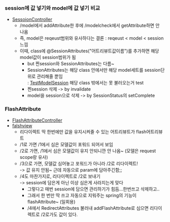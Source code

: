 ### session에 값 넣기와 model에 값 넣기 비교
- [SessoionController](../220901_hello/src/main/java/kr/co/greenart/controller/SessionController.java)
  - \/model에서 addAttribute한 후에 \/modelcheck에서 getAttribute하면 안 나옴
  - 즉, model은 reqeust범위와 유사하다는 결론 : reqeust < model < session 느낌
  - 이때, class에 @SessionAttributes("어트리뷰트값이름")를 추가하면 해당 model값이 session범위가 됨
	- but 찐session와 SessionAttributes는 다름~
	- SessionAttributes는 해당 class 안에서만 해당 model세트를 session단위로 관리해줄 뿐임  
	 : [TestModelSession](../220901_hello/src/main/java/kr/co/greenart/controller/SessionController.java) 해당 class 밖에서는 못 불러오는거 test
	- 찐session 삭제 ->  by invalidate
	- model을 session으로 삭제 -> by SessionStatus의 setComplete

### FlashAttribute
- [FlashAttributeController](../220901_hello/src/main/java/kr/co/greenart/controller/FlashAttributeController.java) 
- [falshview](../220901_hello/src/main/webapp/WEB-INF/views/flashview.jsp)
  - 리다이렉트 딱 한번에만 값을 유지시켜줄 수 있는 어트리뷰트가 flash어트리뷰트
  - \/1로 가면 \/1에서 심은 모델값이 포워드 되어서 보임
  - \/2로 가면, \/1에서 심은 모델값이 유지 안되니깐 안 나옴~ (모델은 request scope랑 유사)
  - \/3으로 가면, 모델값 심어놓고 포워드가 아니라 \/2로 리다이렉트!  
  -> 값 유지 안됨~ 근데 자동으로 param에 담아주긴함;;
  - \/4도 마찬가지로, 리다이렉트로 \/2로 보내기  
  -> session에 담은게 아닌 이상 심은게 사라지는게 맞다
    - 그렇다고 매번 session에 담으면 관리하기가 힘듬...한번쓰고 삭제하고..
    - 그래서 한 번만 딱 쓰고 자동으로 지워주는 spring의 기능이 flashAttribute~ (일회용)
    - \/4에서 RedirectAttributes 불러내 addFlashAttribute로 심으면 리다이렉트로 \/2로가도 값이 있다.
